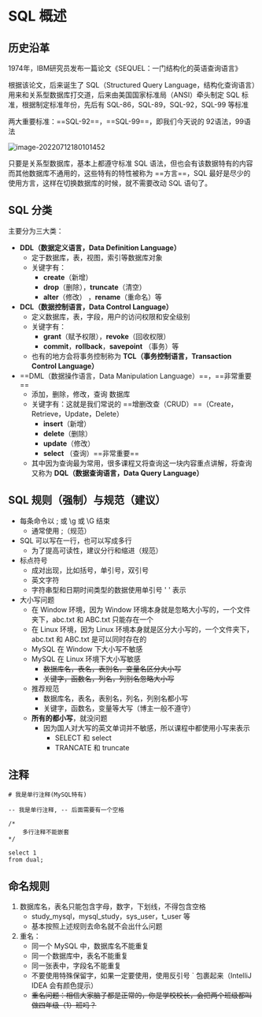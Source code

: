 # SQL 概述

## 历史沿革

1974年，IBM研究员发布一篇论文《SEQUEL：一门结构化的英语查询语言》

根据该论文，后来诞生了 SQL（Structured Query Language，结构化查询语言）用来和关系型数据库打交道，后来由美国国家标准局（ANSI）牵头制定 SQL 标准，根据制定标准年份，先后有 SQL-86，SQL-89，SQL-92，SQL-99 等标准

两大重要标准：==SQL-92==，==SQL-99==，即我们今天说的 92语法，99语法

![image-20220712180101452](https://attach.blog.wen7.online/20220712180107.png)

只要是关系型数据库，基本上都遵守标准 SQL 语法，但也会有该数据特有的内容而其他数据库不通用的，这些特有的特性被称为 ==方言==，SQL 最好是尽少的使用方言，这样在切换数据库的时候，就不需要改动 SQL 语句了。



## SQL 分类

主要分为三大类：

- **DDL（数据定义语言，Data Definition Language）**
	- 定于数据库，表，视图，索引等数据库对象
	- 关键字有：
		- **create**（新增）
		- **drop**（删除），**truncate**（清空）
		- **alter**（修改） ，**rename**（重命名）等
- **DCL（数据控制语言，Data Control Language）**
	- 定义数据库，表，字段，用户的访问权限和安全级别
	- 关键字有：
		- **grant**（赋予权限），**revoke**（回收权限）
		- **commit**，**rollback**，**savepoint** （事务）等
	- 也有的地方会将事务控制称为 **TCL（事务控制语言，Transaction Control Language）**
- ==DML（数据操作语言，Data Manipulation Language）==，==非常重要==
	- 添加，删除，修改，查询 数据库
	- 关键字有：这就是我们常说的 ==增删改查（CRUD）==（Create，Retrieve，Update，Delete）
		- **insert**（新增）
		- **delete**（删除）
		- **update**（修改）
		- **select** （查询）==非常重要==
	- 其中因为查询最为常用，很多课程又将查询这一块内容重点讲解，将查询又称为 **DQL（数据查询语言，Data Query Language）**



## SQL 规则（强制）与规范（建议）

- 每条命令以 ;  或 \g 或 \G 结束
	- 通常使用 ;（规范）
- SQL 可以写在一行，也可以写成多行
	- 为了提高可读性，建议分行和缩进（规范）
- 标点符号
	- 成对出现，比如括号，单引号，双引号
	- 英文字符
	- 字符串型和日期时间类型的数据使用单引号 ' ' 表示
- 大小写问题
	- 在 Window 环境，因为 Window 环境本身就是忽略大小写的，一个文件夹下，abc.txt 和 ABC.txt 只能存在一个
	- 在 Linux 环境，因为 Linux 环境本身就是区分大小写的，一个文件夹下，abc.txt 和 ABC.txt 是可以同时存在的
	- MySQL 在 Window 下大小写不敏感
	- MySQL 在 Linux 环境下大小写敏感
		- ~~数据库名，表名，表别名，变量名区分大小写~~
		- ~~关键字，函数名，列名，列别名忽略大小写~~
	- 推荐规范
		- 数据库名，表名，表别名，列名，列别名都小写
		- 关键字，函数名，变量等大写（博主一般不遵守）
	- **所有的都小写**，就没问题
		- 因为国人对大写的英文单词并不敏感，所以课程中都使用小写来表示
			- SELECT 和 select
			- TRANCATE 和 truncate



## 注释

```mysql
# 我是单行注释(MySQL特有)

-- 我是单行注释, -- 后面需要有一个空格

/*
	多行注释不能嵌套
*/

select 1
from dual;
```



## 命名规则

1. 数据库名，表名只能包含字母，数字，下划线，不得包含空格
	- study_mysql，mysql_study，sys_user，t_user 等
	- 基本按照上述规则去命名就不会出什么问题
2. 重名：
	- 同一个 MySQL 中，数据库名不能重复
	- 同一个数据库中，表名不能重复
	- 同一张表中，字段名不能重复
	- 不要使用特殊保留字，如果一定要使用，使用反引号 ` 包裹起来（IntelliJ IDEA 会有颜色提示） 
	- ~~重名问题：相信大家脑子都是正常的，你是学校校长，会把两个班级都叫做四年级（1）班吗？~~





































































